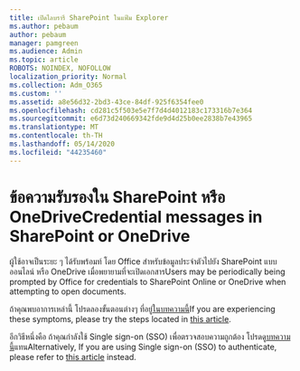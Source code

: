 ```yaml
---
title: เปิดไลบรารี SharePoint ในแฟ้ม Explorer
ms.author: pebaum
author: pebaum
manager: pamgreen
ms.audience: Admin
ms.topic: article
ROBOTS: NOINDEX, NOFOLLOW
localization_priority: Normal
ms.collection: Adm_O365
ms.custom: ''
ms.assetid: a8e56d32-2bd3-43ce-84df-925f6354fee0
ms.openlocfilehash: cd281c5f503e5e7f7d4d4012183c173316b7e364
ms.sourcegitcommit: e6d73d240669342fde9d4d25b0ee2838b7e43965
ms.translationtype: MT
ms.contentlocale: th-TH
ms.lasthandoff: 05/14/2020
ms.locfileid: "44235460"
---
```

# <a name="credential-messages-in-sharepoint-or-onedrive"></a><span data-ttu-id="b6799-102">ข้อความรับรองใน SharePoint หรือ OneDrive</span><span class="sxs-lookup"><span data-stu-id="b6799-102">Credential messages in SharePoint or OneDrive</span></span>

<span data-ttu-id="b6799-103">ผู้ใช้อาจเป็นระยะ ๆ ได้รับพร้อมท์ โดย Office สําหรับข้อมูลประจําตัวไปยัง SharePoint แบบออนไลน์ หรือ OneDrive เมื่อพยายามที่จะเปิดเอกสาร</span><span class="sxs-lookup"><span data-stu-id="b6799-103">Users may be periodically being prompted by Office for credentials to SharePoint Online or OneDrive when attempting to open documents.</span></span>

<span data-ttu-id="b6799-104">ถ้าคุณพบอาการเหล่านี้ โปรดลองขั้นตอนต่างๆ ที่อยู่[ในบทความนี้](https://support.microsoft.com/help/2913639/office-applications-periodically-prompt-for-credentials-to-sharepoint)</span><span class="sxs-lookup"><span data-stu-id="b6799-104">If you are experiencing these symptoms, please try the steps located in [this article](https://support.microsoft.com/help/2913639/office-applications-periodically-prompt-for-credentials-to-sharepoint).</span></span>

<span data-ttu-id="b6799-105">อีกวิธีหนึ่งคือ ถ้าคุณกําลังใช้ Single sign-on (SSO) เพื่อตรวจสอบความถูกต้อง โปรดดู[บทความนี้](https://support.microsoft.com/help/4025962/cant-sign-in-after-update-to-office-2016-build-16-0-7967-on-windows-10)แทน</span><span class="sxs-lookup"><span data-stu-id="b6799-105">Alternatively, If you are using Single sign-on (SSO) to authenticate, please refer to [this article](https://support.microsoft.com/help/4025962/cant-sign-in-after-update-to-office-2016-build-16-0-7967-on-windows-10) instead.</span></span>
